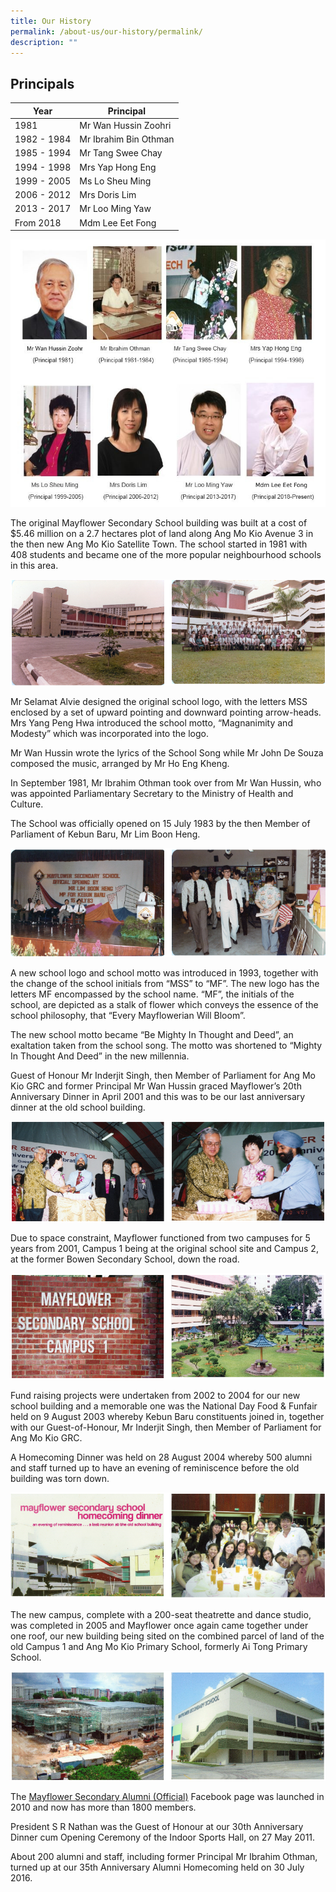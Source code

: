 ```yaml
---
title: Our History
permalink: /about-us/our-history/permalink/
description: ""
---
```

Principals
----------

| Year | Principal |
| --- | --- |
| 1981 | Mr Wan Hussin Zoohri |
| 1982 - 1984 | Mr Ibrahim Bin Othman |
| 1985 - 1994 | Mr Tang Swee Chay |
| 1994 - 1998 | Mrs Yap Hong Eng |
| 1999 - 2005 | Ms Lo Sheu Ming |
| 2006 - 2012 | Mrs Doris Lim |
| 2013 - 2017 | Mr Loo Ming Yaw |
| From 2018 | Mdm Lee Eet Fong | 

![](/images/history_principals.jpg)

The original Mayflower Secondary School building was built at a cost of $5.46 million on a 2.7 hectares plot of land along Ang Mo Kio Avenue 3 in the then new Ang Mo Kio Satellite Town. The school started in 1981 with 408 students and became one of the more popular neighbourhood schools in this area.

![](/images/school.png)

Mr Selamat Alvie designed the original school logo, with the letters MSS enclosed by a set of upward pointing and downward pointing arrow-heads. Mrs Yang Peng Hwa introduced the school motto, “Magnanimity and Modesty” which was incorporated into the logo.

Mr Wan Hussin wrote the lyrics of the School Song while Mr John De Souza composed the music, arranged by Mr Ho Eng Kheng.

In September 1981, Mr Ibrahim Othman took over from Mr Wan Hussin, who was appointed Parliamentary Secretary to the Ministry of Health and Culture.

The School was officially opened on 15 July 1983 by the then Member of Parliament of Kebun Baru, Mr Lim Boon Heng.

![](/images/school1.png)

A new school logo and school motto was introduced in 1993, together with the change of the school initials from “MSS” to “MF”. The new logo has the letters MF encompassed by the school name. “MF”, the initials of the school, are depicted as a stalk of flower which conveys the essence of the school philosophy, that “Every Mayflowerian Will Bloom”.

The new school motto became “Be Mighty In Thought and Deed”, an exaltation taken from the school song. The motto was shortened to “Mighty In Thought And Deed” in the new millennia.

Guest of Honour Mr Inderjit Singh, then Member of Parliament for Ang Mo Kio GRC and former Principal Mr Wan Hussin graced Mayflower’s 20th Anniversary Dinner in April 2001 and this was to be our last anniversary dinner at the old school building.

![](/images/school2.png)

Due to space constraint, Mayflower functioned from two campuses for 5 years from 2001, Campus 1 being at the original school site and Campus 2, at the former Bowen Secondary School, down the road.

![](/images/school3.png)

Fund raising projects were undertaken from 2002 to 2004 for our new school building and a memorable one was the National Day Food & Funfair held on 9 August 2003 whereby Kebun Baru constituents joined in, together with our Guest-of-Honour, Mr Inderjit Singh, then Member of Parliament for Ang Mo Kio GRC.

A Homecoming Dinner was held on 28 August 2004 whereby 500 alumni and staff turned up to have an evening of reminiscence before the old building was torn down.

![](/images/school4.png)

The new campus, complete with a 200-seat theatrette and dance studio, was completed in 2005 and Mayflower once again came together under one roof, our new building being sited on the combined parcel of land of the old Campus 1 and Ang Mo Kio Primary School, formerly Ai Tong Primary School.

![](/images/school5.png)

The [Mayflower Secondary Alumni (Official)](https://www.facebook.com/mayfloweralumni) Facebook page was launched in 2010 and now has more than 1800 members.

President S R Nathan was the Guest of Honour at our 30th Anniversary Dinner cum Opening Ceremony of the Indoor Sports Hall, on 27 May 2011.

About 200 alumni and staff, including former Principal Mr Ibrahim Othman, turned up at our 35th Anniversary Alumni Homecoming held on 30 July 2016.